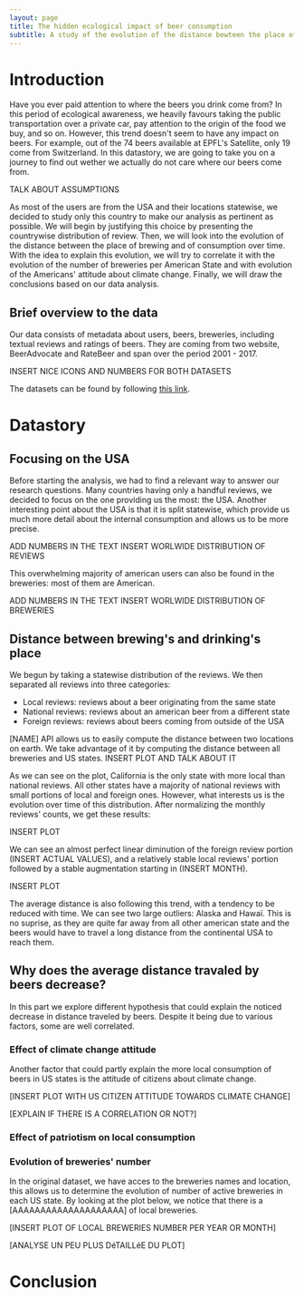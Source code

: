 ```yaml
---
layout: page
title: The hidden ecological impact of beer consumption
subtitle: A study of the evolution of the distance bewteen the place of production and the place of consumption
---
```


# Introduction

Have you ever paid attention to where the beers you drink come from? In this period of ecological awareness, we heavily favours taking the public transportation over a private car, pay attention to the origin of the food we buy, and so on. However, this trend doesn't seem to have any impact on beers. For example, out of the 74 beers available at EPFL's Satellite, only 19 come from Switzerland. In this datastory, we are going to take you on a journey to find out wether we actually do not care where our beers come from.

TALK ABOUT ASSUMPTIONS

As most of the users are from the USA and their locations statewise, we decided to study only this country to make our analysis as pertinent as possible. We will begin by justifying this choice by presenting the countrywise distribution of review. Then, we will look into the evolution of the distance between the place of brewing and of consumption over time. With the idea to explain this evolution, we will try to correlate it with the evolution of the number of breweries per American State and with evolution of the Americans' attitude about climate change. Finally, we will draw the conclusions based on our data analysis.

## Brief overview to the data

Our data consists of metadata about users, beers, breweries, including textual reviews and ratings of beers. They are coming from two website, BeerAdvocate and RateBeer and span over the period 2001 - 2017.

INSERT NICE ICONS AND NUMBERS FOR BOTH DATASETS

The datasets can be found by following [this link](https://drive.google.com/drive/folders/1Wz6D2FM25ydFw_-41I9uTwG9uNsN4TCF).


# Datastory

## Focusing on the USA

Before starting the analysis, we had to find a relevant way to answer our research questions. Many countries having only a handful reviews, we decided to focus on the one providing us the most: the USA. Another interesting point about the USA is that it is split statewise, which provide us much more detail about the internal consumption and allows us to be more precise.

ADD NUMBERS IN THE TEXT
INSERT WORLWIDE DISTRIBUTION OF REVIEWS

This overwhelming majority of american users can also be found in the breweries: most of them are American.

ADD NUMBERS IN THE TEXT
INSERT WORLWIDE DISTRIBUTION OF BREWERIES

## Distance between brewing's and drinking's place

We begun by taking a statewise distribution of the reviews. We then separated all reviews into three categories:
- Local reviews: reviews about a beer originating from the same state
- National reviews: reviews about an american beer from a different state
- Foreign reviews: reviews about beers coming from outside of the USA

[NAME] API allows us to easily compute the distance between two locations on earth. We take advantage of it by computing the distance between all breweries and US states. 
INSERT PLOT AND TALK ABOUT IT

As we can see on the plot, California is the only state with more local than national reviews. All other states have a majority of national reviews with small portions of local and foreign ones. However, what interests us is the evolution over time of this distribution. After normalizing the monthly reviews' counts, we get these results:

INSERT PLOT

We can see an almost perfect linear diminution of the foreign review portion (INSERT ACTUAL VALUES), and a relatively stable local reviews' portion followed by a stable augmentation starting in (INSERT MONTH).

INSERT PLOT

The average distance is also following this trend, with a tendency to be reduced with time. We can see two large outliers: Alaska and Hawaï. This is no suprise, as they are quite far away from all other american state and the beers would have to travel a long distance from the continental USA to reach them.

## Why does the average distance travaled by beers decrease?
In this part we explore different hypothesis that could explain the noticed decrease in distance traveled by beers. Despite it being due to various factors, some are well correlated.
### Effect of climate change attitude
Another factor that could partly explain the more local consumption of beers in US states is the attitude of citizens about climate change.

[INSERT PLOT WITH US CITIZEN ATTITUDE TOWARDS CLIMATE CHANGE]

[EXPLAIN IF THERE IS A CORRELATION OR NOT?]

### Effect of patriotism on local consumption

### Evolution of breweries' number
In the original dataset, we have acces to the breweries names and location, this allows us to determine the evolution of number of active breweries in each US state. By looking at the plot below, we notice that there is a [AAAAAAAAAAAAAAAAAAAA] of local breweries.

[INSERT PLOT OF LOCAL BREWERIES NUMBER PER YEAR OR MONTH]

[ANALYSE UN PEU PLUS DéTAILLéE DU PLOT]

# Conclusion
